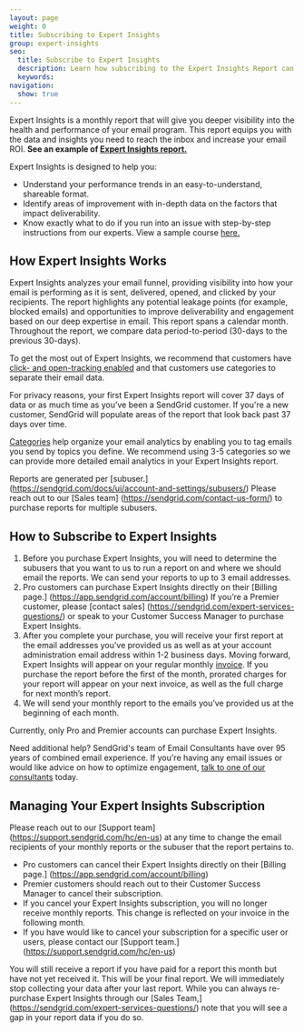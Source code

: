 ```yaml
---
layout: page
weight: 0
title: Subscribing to Expert Insights
group: expert-insights
seo:
  title: Subscribe to Expert Insights
  description: Learn how subscribing to the Expert Insights Report can enhance your email performance
  keywords: 
navigation:
  show: true
---  
```


Expert Insights is a monthly report that will give you deeper visibility into the health and performance of your email program. This report equips you with the data and insights you need to reach the inbox and increase your email ROI.  **See an example of [Expert Insights report.](https://sendgrid.com/wp-content/uploads/pdf/Expert-Insights-Sample.pdf)**

Expert Insights is designed to help you:
* Understand your performance trends in an easy-to-understand, shareable format.
* Identify areas of improvement with in-depth data on the factors that impact deliverability.
* Know exactly what to do if you run into an issue with step-by-step instructions from our experts. View a sample course [here.](https://rise.articulate.com/share/VlJssyUNRN1dLEarFolNAx0teya492tR)


## How Expert Insights Works

Expert Insights analyzes your email funnel, providing visibility into how your email is performing as it is sent, delivered, opened, and clicked by your recipients. The report highlights any potential leakage points (for example, blocked emails) and opportunities to improve deliverability and engagement based on our deep expertise in email. This report spans a calendar month. Throughout the report, we compare data period-to-period (30-days to the previous 30-days). 

To get the most out of Expert Insights, we recommend that customers have [click- and open-tracking enabled]({{root_url}}/ui/account-and-settings/tracking/) and that customers use categories to separate their email data. 

<call-out>

For privacy reasons, your first Expert Insights report will cover 37 days of data or as much time as you’ve been a SendGrid customer. If you're a new customer, SendGrid will populate areas of the report that look back past 37 days over time.

</call-out>


[Categories](https://sendgrid.com/docs/ui/analytics-and-reporting/categories/) help organize your email analytics by enabling you to tag emails you send by topics you define. We recommend using 3-5 categories so we can provide more detailed email analytics in your Expert Insights report.

Reports are generated per [subuser.] (https://sendgrid.com/docs/ui/account-and-settings/subusers/) Please reach out to our [Sales team] (https://sendgrid.com/contact-us-form/) to purchase reports for multiple subusers.
                        
## How to Subscribe to Expert Insights

1. Before you purchase Expert Insights, you will need to determine the subusers that you want to us to run a report on and where we should email the reports. We can send your reports to up to 3 email addresses.
1. Pro customers can purchase Expert Insights directly on their [Billing page.] (https://app.sendgrid.com/account/billing) If you’re a Premier customer, please [contact sales] (https://sendgrid.com/expert-services-questions/) or speak to your Customer Success Manager to purchase Expert Insights.
1. After you complete your purchase, you will receive your first report at the email addresses you’ve provided us as well as at your account administration email address within 1-2 business days. Moving forward, Expert Insights will appear on your regular monthly [invoice]({{root_url}}/ui/account-and-settings/reading-your-invoice/). If you purchase the report before the first of the month, prorated charges for your report will appear on your next invoice, as well as the full charge for next month’s report.
1. We will send your monthly report to the emails you’ve provided us at the beginning of each month.

<call-out>

Currently, only Pro and Premier accounts can purchase Expert Insights.

</call-out>

<call-out>

Need additional help? SendGrid's team of Email Consultants have over 95 years of combined email experience. If you're having any email issues or would like advice on how to optimize engagement, [talk to one of our consultants](https://sendgrid.com/contact-expert-services/) today.

</call-out>
 

## Managing Your Expert Insights Subscription

Please reach out to our [Support team] (https://support.sendgrid.com/hc/en-us) at any time to change the email recipients of your monthly reports or the subuser that the report pertains to.

* Pro customers can cancel their Expert Insights directly on their [Billing page.] (https://app.sendgrid.com/account/billing)
* Premier customers should reach out to their Customer Success Manager to cancel their subscription.
* If you cancel your Expert Insights subscription, you will no longer receive monthly reports. This change is reflected on your invoice in the following month. 
* If you have would like to cancel your subscription for a specific user or users, please contact our [Support team.] (https://support.sendgrid.com/hc/en-us) 

You will still receive a report if you have paid for a report this month but have not yet received it. This will be your final report. We will immediately stop collecting your data after your last report. While you can always re-purchase Expert Insights through our [Sales Team,] (https://sendgrid.com/expert-services-questions/) note that you will see a gap in your report data if you do so.
